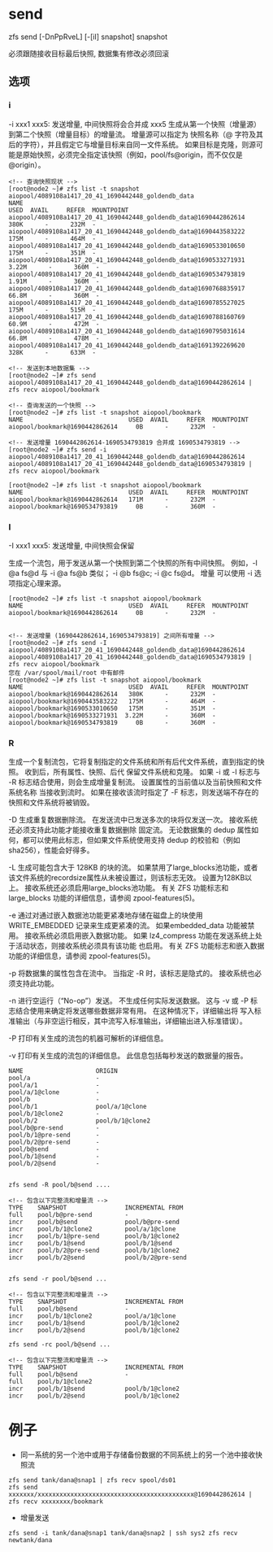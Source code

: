 # send

zfs send [-DnPpRveL] [-[iI] snapshot] snapshot

必须跟随接收目标最后快照, 数据集有修改必须回滚

## 选项

### i

-i xxx1 xxx5: 发送增量, 中间快照将会合并成 xxx5
生成从第一个快照（增量源）到第二个快照（增量目标）的增量流。 增量源可以指定为
快照名称（@ 字符及其后的字符），并且假定它与增量目标来自同一文件系统。
如果目标是克隆，则源可能是原始快照，必须完全指定该快照（例如，pool/fs@origin，而不仅仅是@origin）。
```shell
<!-- 查询快照现状 -->
[root@node2 ~]# zfs list -t snapshot aiopool/4089108a1417_20_41_1690442448_goldendb_data
NAME                                                                USED  AVAIL     REFER  MOUNTPOINT
aiopool/4089108a1417_20_41_1690442448_goldendb_data@1690442862614   380K      -      232M  -
aiopool/4089108a1417_20_41_1690442448_goldendb_data@1690443583222   175M      -      464M  -
aiopool/4089108a1417_20_41_1690442448_goldendb_data@1690533010650   175M      -      351M  -
aiopool/4089108a1417_20_41_1690442448_goldendb_data@1690533271931  3.22M      -      360M  -
aiopool/4089108a1417_20_41_1690442448_goldendb_data@1690534793819  1.91M      -      360M  -
aiopool/4089108a1417_20_41_1690442448_goldendb_data@1690768835917  66.8M      -      360M  -
aiopool/4089108a1417_20_41_1690442448_goldendb_data@1690785527025   175M      -      515M  -
aiopool/4089108a1417_20_41_1690442448_goldendb_data@1690788160769  60.9M      -      472M  -
aiopool/4089108a1417_20_41_1690442448_goldendb_data@1690795031614  66.8M      -      478M  -
aiopool/4089108a1417_20_41_1690442448_goldendb_data@1691392269620   328K      -      633M  -

<!-- 发送到本地数据集 -->
[root@node2 ~]# zfs send aiopool/4089108a1417_20_41_1690442448_goldendb_data@1690442862614 | zfs recv aiopool/bookmark

<!-- 查询发送的一个快照 -->
[root@node2 ~]# zfs list -t snapshot aiopool/bookmark
NAME                             USED  AVAIL     REFER  MOUNTPOINT
aiopool/bookmark@1690442862614     0B      -      232M  -

<!-- 发送增量 1690442862614-1690534793819 合并成 1690534793819 -->
[root@node2 ~]# zfs send -i aiopool/4089108a1417_20_41_1690442448_goldendb_data@1690442862614 aiopool/4089108a1417_20_41_1690442448_goldendb_data@1690534793819 | zfs recv aiopool/bookmark

[root@node2 ~]# zfs list -t snapshot aiopool/bookmark
NAME                             USED  AVAIL     REFER  MOUNTPOINT
aiopool/bookmark@1690442862614   171M      -      232M  -
aiopool/bookmark@1690534793819     0B      -      360M  -
```

### I
-I xxx1 xxx5: 发送增量, 中间快照会保留

生成一个流包，用于发送从第一个快照到第二个快照的所有中间快照。 例如，-I @a fs@d 与 -i @a fs@b 类似； -i @b fs@c; -i @c fs@d。 增量
可以使用 -i 选项指定心理来源。

```shell
[root@node2 ~]# zfs list -t snapshot aiopool/bookmark
NAME                             USED  AVAIL     REFER  MOUNTPOINT
aiopool/bookmark@1690442862614     0B      -      232M  -


<!-- 发送增量 (1690442862614,1690534793819] 之间所有增量 -->
[root@node2 ~]# zfs send -I aiopool/4089108a1417_20_41_1690442448_goldendb_data@1690442862614 aiopool/4089108a1417_20_41_1690442448_goldendb_data@1690534793819 | zfs recv aiopool/bookmark
您在 /var/spool/mail/root 中有邮件
[root@node2 ~]# zfs list -t snapshot aiopool/bookmark
NAME                             USED  AVAIL     REFER  MOUNTPOINT
aiopool/bookmark@1690442862614   380K      -      232M  -
aiopool/bookmark@1690443583222   175M      -      464M  -
aiopool/bookmark@1690533010650   175M      -      351M  -
aiopool/bookmark@1690533271931  3.22M      -      360M  -
aiopool/bookmark@1690534793819     0B      -      360M  -
```

### R
生成一个复制流包，它将复制指定的文件系统和所有后代文件系统，直到指定的快照。 收到后，所有属性、快照、后代
保留文件系统和克隆。
如果 -i 或 -I 标志与 -R 标志结合使用，则会生成增量复制流。 设置属性的当前值以及当前快照和文件系统名称
当接收到流时。 如果在接收该流时指定了 -F 标志，则发送端不存在的快照和文件系统将被销毁。

-D
    生成重复数据删除流。 在发送流中已发送多次的块将仅发送一次。 接收系统还必须支持此功能才能接收重复数据删除
    固定流。 无论数据集的 dedup 属性如何，都可以使用此标志，但如果文件系统使用支持 dedup 的校验和（例如 sha256），性能会好得多。

-L
    生成可能包含大于 128KB 的块的流。 如果禁用了large_blocks池功能，或者该文件系统的recordsize属性从未被设置过，则该标志无效。
    设置为128KB以上。 接收系统还必须启用large_blocks池功能。 有关 ZFS 功能标志和 large_blocks 功能的详细信息，请参阅 zpool-features(5)。

-e
    通过对通过嵌入数据池功能更紧凑地存储在磁盘上的块使用 WRITE_EMBEDDED 记录来生成更紧凑的流。 如果embedded_data
    功能被禁用。 接收系统必须启用嵌入数据功能。 如果 lz4_compress 功能在发送系统上处于活动状态，则接收系统必须具有该功能
    也启用。 有关 ZFS 功能标志和嵌入数据功能的详细信息，请参阅 zpool-features(5)。

-p
    将数据集的属性包含在流中。 当指定 -R 时，该标志是隐式的。 接收系统也必须支持此功能。

-n
    进行空运行（“No-op”）发送。 不生成任何实际发送数据。 这与 -v 或 -P 标志结合使用来确定将发送哪些数据非常有用。 在这种情况下，详细输出将
    写入标准输出（与非空运行相反，其中流写入标准输出，详细输出进入标准错误）。

-P
    打印有关生成的流包的机器可解析的详细信息。

-v
    打印有关生成的流包的详细信息。 此信息包括每秒发送的数据量的报告。


```shell
NAME                    ORIGIN
pool/a                  -
pool/a/1                -
pool/a/1@clone          -
pool/b                  -
pool/b/1                pool/a/1@clone
pool/b/1@clone2         -
pool/b/2                pool/b/1@clone2
pool/b@pre-send         -
pool/b/1@pre-send       -
pool/b/2@pre-send       -
pool/b@send             -
pool/b/1@send           -
pool/b/2@send           -


zfs send -R pool/b@send ....

<!-- 包含以下完整流和增量流 -->
TYPE    SNAPSHOT                INCREMENTAL FROM
full    pool/b@pre-send         -
incr    pool/b@send             pool/b@pre-send
incr    pool/b/1@clone2         pool/a/1@clone
incr    pool/b/1@pre-send       pool/b/1@clone2
incr    pool/b/1@send           pool/b/1@send
incr    pool/b/2@pre-send       pool/b/1@clone2
incr    pool/b/2@send           pool/b/2@pre-send


zfs send -r pool/b@send ...

<!-- 包含以下完整流和增量流 -->
TYPE    SNAPSHOT                INCREMENTAL FROM
full    pool/b@send             -
incr    pool/b/1@clone2         pool/a/1@clone
incr    pool/b/1@send           pool/b/1@clone2
incr    pool/b/2@send           pool/b/1@clone2

zfs send -rc pool/b@send ...

<!-- 包含以下完整流和增量流 -->
TYPE    SNAPSHOT                INCREMENTAL FROM
full    pool/b@send             -
full    pool/b/1@clone2
incr    pool/b/1@send           pool/b/1@clone2
incr    pool/b/2@send           pool/b/1@clone2
```


# 例子
- 同一系统的另一个池中或用于存储备份数据的不同系统上的另一个池中接收快照流
```shell
zfs send tank/dana@snap1 | zfs recv spool/ds01
zfs send xxxxxxx/xxxxxxxxxxxxxxxxxxxxxxxxxxxxxxxxxxxxxxxxxxx@1690442862614 | zfs recv xxxxxxxx/bookmark
```

- 增量发送
```shell
zfs send -i tank/dana@snap1 tank/dana@snap2 | ssh sys2 zfs recv newtank/dana
```
